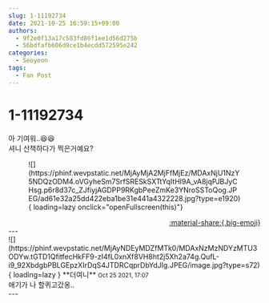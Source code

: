```yaml
---
slug: 1-11192734
date: 2021-10-25 16:59:15+09:00
authors:
  - 9f2e0f13a17c583fd86f1ee1d56d275b
  - 56bdfafb606d9ce1b4ecdd572595e242
categories:
  - Seoyeon
tags:
  - Fan Post
---
```


# 1-11192734

<div class="post-container" markdown="1">
<div class="content-container md-sidebar__scrollwrap" markdown="1">

아 기여워..😆😆<br>셔니 산책하다가 찍은거예요?
<figure markdown="1">
![](https://phinf.wevpstatic.net/MjAyMjA2MjFfMjEz/MDAxNjU1NzY5NDQzODM4.oVGyheSm7SrfSRESkSXTtYqItHl9A_vA8jqPJBJyCHsg.p6r8d37c_ZJfiyjAGDPP9RKgbPeeZmKe3YNroSSToQog.JPEG/ad61e32a25dd422eba1be31e441a4322228.jpg?type=e1920){ loading=lazy onclick="openFullscreen(this)"}
</figure>


</div>
</div>

<div style="text-align: right;" markdown="1">
<a href="https://weverse.io/fromis9/fanpost/1-11192734" style="text-align: right;">:material-share:{.big-emoji}</a>
</div>
---

<div class="comments-container md-sidebar__scrollwrap" markdown="1">
<div class="comment" markdown="1">
<div class='id-container' markdown="1">
![](https://phinf.wevpstatic.net/MjAyNDEyMDZfMTk0/MDAxNzMzNDYzMTU3ODYw.tGTD1QfitfecHkFF9-zI4fL0xnXf8VH8ht2j5Xh2a74g.QufL-i9_92XbdgbPBLGEpzXIrDqS4JTDRCqprDbYdJIg.JPEG/image.jpg?type=s72){ loading=lazy }
**<span class="artist">더여니</span>** <small>Oct 25 2021, 17:07</small><br>
</div>
<div class='comment-body' markdown="1">
애기가 나 할퀴고갔옹..
</div>
</div>
</div>
---

